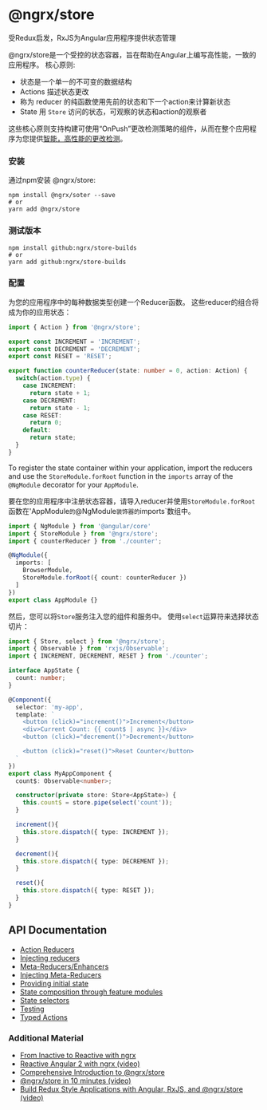 # @ngrx/store

受Redux启发，RxJS为Angular应用程序提供状态管理

@ngrx/store是一个受控的状态容器，旨在帮助在Angular上编写高性能，一致的应用程序。 核心原则:

- 状态是一个单一的不可变的数据结构
- Actions 描述状态更改
- 称为 reducer 的纯函数使用先前的状态和下一个action来计算新状态
- State 用 `Store` 访问的状态，可观察的状态和action的观察者

这些核心原则支持构建可使用“OnPush”更改检测策略的组件，从而在整个应用程序为您提供[智能，高性能的更改检测](http://blog.thoughtram.io/angular/2016/02/22/angular-2-change-detection-explained.html#smarter-change-detection)。


### 安装

通过npm安装 @ngrx/store:

```shell
npm install @ngrx/soter --save 
# or
yarn add @ngrx/store
```

### 测试版本

```shell
npm install github:ngrx/store-builds
# or
yarn add github:ngrx/store-builds
```

### 配置

为您的应用程序中的每种数据类型创建一个Reducer函数。 这些reducer的组合将成为你的应用状态：

```ts
import { Action } from '@ngrx/store';

export const INCREMENT = 'INCREMENT';
export const DECREMENT = 'DECREMENT';
export const RESET = 'RESET';

export function counterReducer(state: number = 0, action: Action) {
  switch(action.type) {
    case INCREMENT:
      return state + 1;
    case DECREMENT:
      return state - 1;
    case RESET: 
      return 0;
    default: 
      return state;
  }
}

```

To register the state container within your application, import the reducers and use the `StoreModule.forRoot`
function in the `imports` array of the `@NgModule` decorator for your `AppModule`.

要在您的应用程序中注册状态容器，请导入reducer并使用`StoreModule.forRoot`
函数在'AppModule`的`@NgModule`装饰器的`imports`数组中。

```ts
import { NgModule } from '@angular/core'
import { StoreModule } from '@ngrx/store';
import { counterReducer } from './counter';

@NgModule({
  imports: [
    BrowserModule,
    StoreModule.forRoot({ count: counterReducer })
  ]
})
export class AppModule {}
```

然后，您可以将`Store`服务注入您的组件和服务中。 使用`select`运算符来选择状态切片：

```ts
import { Store, select } from '@ngrx/store';
import { Observable } from 'rxjs/Observable';
import { INCREMENT, DECREMENT, RESET } from './counter';

interface AppState {
  count: number;
}

@Component({
  selector: 'my-app',
  template: `
    <button (click)="increment()">Increment</button>
    <div>Current Count: {{ count$ | async }}</div>
    <button (click)="decrement()">Decrement</button>

    <button (click)="reset()">Reset Counter</button>
  `
})
export class MyAppComponent {
  count$: Observable<number>;

  constructor(private store: Store<AppState>) {
    this.count$ = store.pipe(select('count'));
  }

  increment(){
    this.store.dispatch({ type: INCREMENT });
  }

  decrement(){
    this.store.dispatch({ type: DECREMENT });
  }

  reset(){
    this.store.dispatch({ type: RESET });
  }
}
```

## API Documentation
- [Action Reducers](./actions.md#action-reducers)
- [Injecting reducers](./api.md#injecting-reducers)
- [Meta-Reducers/Enhancers](./api.md#meta-reducers)
- [Injecting Meta-Reducers](./api.md#injecting-meta-reducers)
- [Providing initial state](./api.md#initial-state)
- [State composition through feature modules](./api.md#feature-module-state-composition)
- [State selectors](./selectors.md)
- [Testing](./testing.md)
- [Typed Actions](./actions.md#typed-actions)


### Additional Material
- [From Inactive to Reactive with ngrx](https://www.youtube.com/watch?v=cyaAhXHhxgk)
- [Reactive Angular 2 with ngrx (video)](https://youtu.be/mhA7zZ23Odw)
- [Comprehensive Introduction to @ngrx/store](https://gist.github.com/btroncone/a6e4347326749f938510)
- [@ngrx/store in 10 minutes (video)](https://egghead.io/lessons/angular-2-ngrx-store-in-10-minutes)
- [Build Redux Style Applications with Angular, RxJS, and @ngrx/store (video)](https://egghead.io/courses/building-a-time-machine-with-angular-2-and-rxjs)
